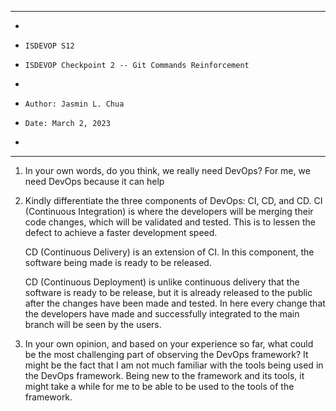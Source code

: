 **********************************************************************
*
*     ISDEVOP S12
*     ISDEVOP Checkpoint 2 -- Git Commands Reinforcement
*     
*     Author: Jasmin L. Chua
*     Date: March 2, 2023
*     
**********************************************************************

1. In your own words, do you think, we really need DevOps?
    For me, we need DevOps because it can help 

2. Kindly differentiate the three components of DevOps: CI, CD, and CD.
    CI (Continuous Integration) is where the developers will be merging their code changes, 
    which will be validated and tested. This is to lessen the defect to achieve a faster development speed.

    CD (Continuous Delivery) is an extension of CI. In this component, the software being made is ready to be released.

    CD (Continuous Deployment) is unlike continuous delivery that the software is ready to be release, 
    but it is already released to the public after the changes have been made and tested. In here every change 
    that the developers have made and successfully integrated to the main branch will be seen by the users.

3. In your own opinion, and based on your experience so far, what could be the most challenging part of observing the DevOps framework?
    It might be the fact that I am not much familiar with the tools being used in the DevOps framework. 
    Being new to the framework and its tools, it might take a while for me to be able to be used to the tools of the framework.
